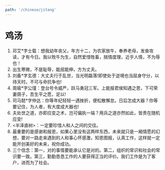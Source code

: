 ```yaml
---
path: '/chinese/jitang'
---
```


# 鸡汤

1. 邓艾*字士载：想我幼年丧父，年方十二，为农家放牛，奉养老母，发奋攻读，才有今日。我以牧牛为生，自然爱惜牲畜，揣情度理，近乎人情，不为辱也！
2. 出生寒微，不是耻辱，能屈能伸，方为丈夫。
3. 刘备*字玄德：大丈夫行于乱世，当光明磊落!即使处于逆境也当屈身守分，以待天时。不可与命抗争也!
4. 周瑜*字公瑾：登台号令威严，跃马勇冠三军。上能报君侯知遇之恩，下可荣妻荫子，吾生平之愿，足以!
5. 司马懿*字仲达：你等年纪轻轻一遇挫折，便松散懈怠。日后怎成大器？你等要记住，为人者，有大度成大器也!
6. 夫处世之道，亦即应变之术，岂可偏执一端？用兵之道亦然如此，皆贵在随机应变!
7. <半泽直树>：一定要珍惜人和人之间的交往。
8. 最重要的是感谢和报恩，如果心里没有这两样东西，未来就只是一厢情愿的幻想，要对一路走来遇到的人和事心怀感激，知恩图报，认真工作，这样就一定能开创美好的未来，祝你成功。
9. 三个信念：第一，对的事情要能承认它是对的。第二，组织的常识和社会的常识要一致。第三，勤勤恳恳工作的人要获得正当的评价。我们工作是为了客户，进而为了社会。